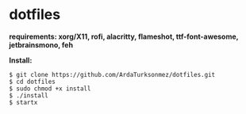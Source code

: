 # dotfiles

**requirements: xorg/X11, rofi, alacritty, flameshot, ttf-font-awesome, jetbrainsmono, feh**

**Install:**

```
$ git clone https://github.com/ArdaTurksonmez/dotfiles.git
$ cd dotfiles
$ sudo chmod +x install 
$ ./install
$ startx
```
